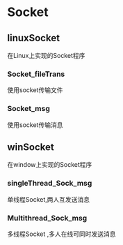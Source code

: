 # Socket
## linuxSocket
在Linux上实现的Socket程序

### Socket_fileTrans
使用socket传输文件

### Socket_msg
使用socket传输消息



## winSocket
在window上实现的Socket程序

### singleThread_Sock_msg
单线程Socket,两人互发送消息

### Multithread_Sock_msg
多线程Socket ,多人在线可同时发送消息


